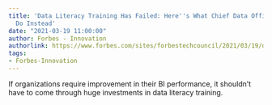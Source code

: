 ```yaml
---
title: 'Data Literacy Training Has Failed: Here''s What Chief Data Officers Need To
  Do Instead'
date: "2021-03-19 11:00:00"
author: Forbes - Innovation
authorlink: https://www.forbes.com/sites/forbestechcouncil/2021/03/19/data-literacy-training-has-failed-heres-what-chief-data-officers-need-to-do-instead/
tags:
- Forbes-Innovation
---
```

If organizations require improvement in their BI performance, it shouldn’t have to come through huge investments in data literacy training.